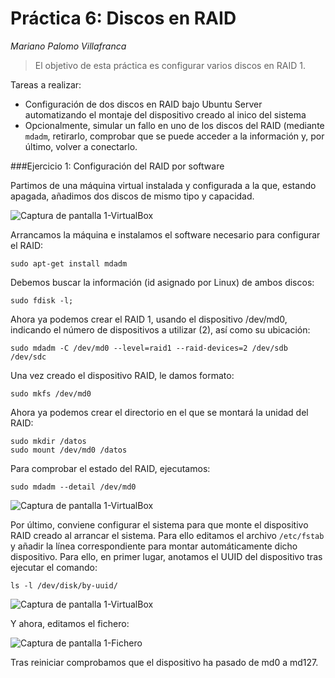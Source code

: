Práctica 6: Discos en RAID
==========
*Mariano Palomo Villafranca*

> El objetivo de esta práctica es configurar varios discos en RAID 1.

Tareas a realizar:

- Configuración de dos discos en RAID bajo Ubuntu Server automatizando el montaje del dispositivo creado al inico del sistema
- Opcionalmente, simular un fallo en uno de los discos del RAID (mediante `mdadm`, retirarlo, comprobar que se puede acceder a la información y, por último, volver a conectarlo.

###Ejercicio 1: Configuración del RAID por software

Partimos de una máquina virtual instalada y configurada a la que, estando apagada, añadimos dos discos de mismo tipo y capacidad.

<img src="Ejercicio1-VirtualBox.png" alt="Captura de pantalla 1-VirtualBox"> <br/>

Arrancamos la máquina e instalamos el software necesario para configurar el RAID:

	sudo apt-get install mdadm

Debemos buscar la información (id asignado por Linux) de ambos discos:

	sudo fdisk -l;

Ahora ya podemos crear el RAID 1, usando el dispositivo /dev/md0, indicando el número de dispositivos a utilizar (2), así como su ubicación:

	sudo mdadm -C /dev/md0 --level=raid1 --raid-devices=2 /dev/sdb /dev/sdc

Una vez creado el dispositivo RAID, le damos formato:

	sudo mkfs /dev/md0

Ahora ya podemos crear el directorio en el que se montará la unidad del RAID:

	sudo mkdir /datos
	sudo mount /dev/md0 /datos

Para comprobar el estado del RAID, ejecutamos:

	sudo mdadm --detail /dev/md0

<img src="Ejercicio1-RAIDok.png" alt="Captura de pantalla 1-VirtualBox"> <br/>

Por último, conviene configurar el sistema para que monte el dispositivo RAID creado al arrancar el sistema. Para ello editamos el archivo `/etc/fstab` y añadir la línea correspondiente para montar automáticamente dicho dispositivo. Para ello, en primer lugar, anotamos el UUID del dispositivo tras ejecutar el comando:

	ls -l /dev/disk/by-uuid/

<img src="Ejercicio1-UUID.png" alt="Captura de pantalla 1-VirtualBox"> <br/>

Y ahora, editamos el fichero:

<img src="Ejercicio1-Fichero.png" alt="Captura de pantalla 1-Fichero"> <br/>

Tras reiniciar comprobamos que el dispositivo ha pasado de md0 a md127.